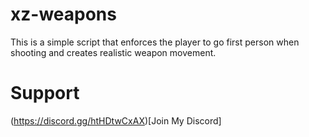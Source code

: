 # xz-weapons
This is a simple script that enforces the player to go first person when shooting and creates realistic weapon movement.

# Support
(https://discord.gg/htHDtwCxAX)[Join My Discord]
